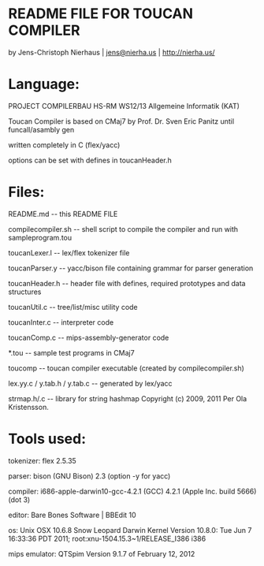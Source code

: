 # README FILE FOR TOUCAN COMPILER

by Jens-Christoph Nierhaus | jens@nierha.us | http://nierha.us/

# Language:

PROJECT COMPILERBAU HS-RM WS12/13 Allgemeine Informatik (KAT)

Toucan Compiler is based on CMaj7 by Prof. Dr. Sven Eric Panitz
until funcall/asambly gen

written completely in C (flex/yacc)

options can be set with defines in toucanHeader.h


# Files:

README.md -- this README FILE

compilecompiler.sh -- shell script to compile the compiler and run with sampleprogram.tou

toucanLexer.l -- lex/flex tokenizer file

toucanParser.y -- yacc/bison file containing grammar for parser generation

toucanHeader.h -- header file with defines, required prototypes and data structures

toucanUtil.c -- tree/list/misc utility code

toucanInter.c -- interpreter code

toucanComp.c -- mips-assembly-generator code

*.tou -- sample test programs in CMaj7

toucomp -- toucan compiler executable (created by compilecompiler.sh)

lex.yy.c / y.tab.h / y.tab.c -- generated by lex/yacc

strmap.h/.c -- library for string hashmap Copyright (c) 2009, 2011 Per Ola Kristensson.


# Tools used:

tokenizer:
flex 2.5.35

parser:
bison (GNU Bison) 2.3
(option -y for yacc)

compiler:
i686-apple-darwin10-gcc-4.2.1 (GCC) 4.2.1 (Apple Inc. build 5666) (dot 3)

editor:
Bare Bones Software | BBEdit 10

os:
Unix OSX 10.6.8 Snow Leopard
Darwin Kernel Version 10.8.0: Tue Jun  7 16:33:36 PDT 2011; 
root:xnu-1504.15.3~1/RELEASE_I386 i386

mips emulator:
QTSpim Version 9.1.7 of February 12, 2012
